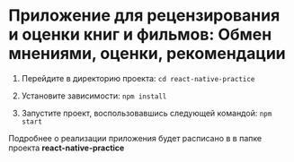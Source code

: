 # Приложение для рецензирования и оценки книг и фильмов: Обмен мнениями, оценки, рекомендации

1. Перейдите в директорию проекта:
`cd react-native-practice`

2. Установите зависимости:
`npm install`

3. Запустите проект, воспользовавшись следующей командой:
`npm start`

Подробнее о реализации приложения будет расписано в в папке проекта **react-native-practice**